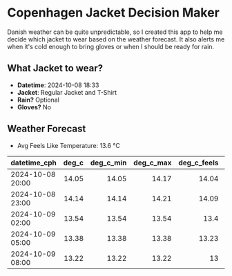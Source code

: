 
# Copenhagen Jacket Decision Maker

Danish weather can be quite unpredictable, so I created this app to help me decide which jacket to wear based on the weather forecast. 
It also alerts me when it's cold enough to bring gloves or when I should be ready for rain.

## What Jacket to wear?

- **Datetime**: 2024-10-08 18:33
- **Jacket**: Regular Jacket and T-Shirt
- **Rain?** Optional
- **Gloves?** No

## Weather Forecast
- Avg Feels Like Temperature: 13.6 °C

| datetime_cph     |   deg_c |   deg_c_min |   deg_c_max |   deg_c_feels | weather   | wind   | rain   |
|:-----------------|--------:|------------:|------------:|--------------:|:----------|:-------|:-------|
| 2024-10-08 20:00 |   14.05 |       14.05 |       14.17 |         14.04 | Rain      | Low    | Low    |
| 2024-10-08 23:00 |   14.14 |       14.14 |       14.21 |         14.09 | Rain      | Low    | Low    |
| 2024-10-09 02:00 |   13.54 |       13.54 |       13.54 |         13.4  | Clouds    | Low    | None   |
| 2024-10-09 05:00 |   13.38 |       13.38 |       13.38 |         13.23 | Clouds    | Low    | None   |
| 2024-10-09 08:00 |   13.22 |       13.22 |       13.22 |         13    | Clouds    | Low    | None   |
        